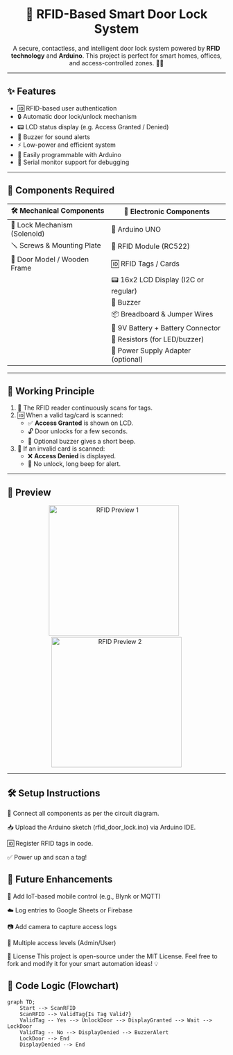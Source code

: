 <h1 align="center">🔐 RFID-Based Smart Door Lock System</h1>

<p align="center">
  A secure, contactless, and intelligent door lock system powered by <strong>RFID technology</strong> and <strong>Arduino</strong>. 
  This project is perfect for smart homes, offices, and access-controlled zones. 🚪📶
</p>

---

## ✨ Features

- 🆔 RFID-based user authentication
- 🔒 Automatic door lock/unlock mechanism
- 📟 LCD status display (e.g. Access Granted / Denied)
- 🔔 Buzzer for sound alerts
- ⚡️ Low-power and efficient system
- 🧠 Easily programmable with Arduino
- 💬 Serial monitor support for debugging

---

## 🧰 Components Required

| 🛠️ Mechanical Components         | 🔌 Electronic Components                |
|-------------------------------|----------------------------------------|
| 🔩 Lock Mechanism (Solenoid)  | 🧠 Arduino UNO                          |
| 🪛 Screws & Mounting Plate    | 📡 RFID Module (RC522)                 |
| 🚪 Door Model / Wooden Frame  | 🆔 RFID Tags / Cards                   |
|                              | 📟 16x2 LCD Display (I2C or regular)   |
|                              | 🔔 Buzzer                               |
|                              | 📦 Breadboard & Jumper Wires           |
|                              | 🔋 9V Battery + Battery Connector       |
|                              | 📎 Resistors (for LED/buzzer)          |
|                              | 🔌 Power Supply Adapter (optional)     |

---

## 🔄 Working Principle

1. 📡 The RFID reader continuously scans for tags.
2. 🆔 When a valid tag/card is scanned:
   - ✅ **Access Granted** is shown on LCD.
   - 🔓 Door unlocks for a few seconds.
   - 🔔 Optional buzzer gives a short beep.
3. 🚫 If an invalid card is scanned:
   - ❌ **Access Denied** is displayed.
   - 🔕 No unlock, long beep for alert.

---

## 📸 Preview

<p align="center">
  <img src="images/rfid_preview1.jpg" alt="RFID Preview 1" width="300"/>
  &nbsp;&nbsp;
  <img src="images/rfid_preview2.jpg" alt="RFID Preview 2" width="300"/>
</p>

---
## 🛠️ Setup Instructions

 🔌 Connect all components as per the circuit diagram.

 📥 Upload the Arduino sketch (rfid_door_lock.ino) via Arduino IDE.

 🆔 Register RFID tags in code.

 ✅ Power up and scan a tag!

## 🧪 Future Enhancements

 📱 Add IoT-based mobile control (e.g., Blynk or MQTT)

 ☁️ Log entries to Google Sheets or Firebase

 📷 Add camera to capture access logs

 🔐 Multiple access levels (Admin/User)


💬 License
This project is open-source under the MIT License.
Feel free to fork and modify it for your smart automation ideas! 💡


## 🧠 Code Logic (Flowchart)

```mermaid
graph TD;
    Start --> ScanRFID
    ScanRFID --> ValidTag{Is Tag Valid?}
    ValidTag -- Yes --> UnlockDoor --> DisplayGranted --> Wait --> LockDoor
    ValidTag -- No --> DisplayDenied --> BuzzerAlert
    LockDoor --> End
    DisplayDenied --> End

